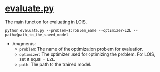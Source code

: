 # [evaluate.py](https://github.com/Shen-Lab/LOIS/blob/master/src/evaluate.py)

The main function for evaluating in LOIS.

`python evaluate.py --problem=$problem_name --optimizer=L2L --path=$path_to_the_saved_model`

* Arugments:
	- `problem`:  The name of the optimization problem for evaluation.
	- `optimizer`:  The optimizer used for optimizing the problem. For LOIS, set it equal = L2L.
	- `path`: The path to the trained model.